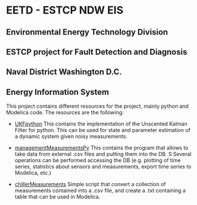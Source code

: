 # EETD - ESTCP NDW EIS
## Environmental Energy Technology Division
## ESTCP project for Fault Detection and Diagnosis
## Naval District Washington D.C.
## Energy Information System

This project contains different resources for the project, mainly python and Modelica code. The resources are the following:

* [UKFpython](https://bitbucket.org/berkeleylab/eetd-estcp_ndw_eis/src/e6587e567beec08106400fdaeeed9030294ca2c6/UKFpython?at=master)
	This contains the implementation of the Unscented Kalman Filter for python. This can be used for state and parameter estimation of a dynamic system given noisy measurements.


* [managementMeasurementsPy](https://bitbucket.org/berkeleylab/eetd-estcp_ndw_eis/src/e6587e567beec08106400fdaeeed9030294ca2c6/manageMeasurementsPy?at=master)
	This contains the program that allows to take data from external .csv files and putting them into the DB. S
	Several operations can be performed accessing the DB (e.g. plotting of time series, statistics about sensors and measurements, export time series to Modelica, etc.)


* [chillerMeasurements](https://bitbucket.org/berkeleylab/eetd-estcp_ndw_eis/src/e6587e567beec08106400fdaeeed9030294ca2c6/chillerMeasurements?at=master)
	Simple script that convert a collection of measurements contained into a .csv file, and create a .txt containing a table that can be used in Modelica.





